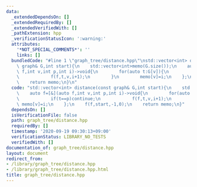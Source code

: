 ```yaml
---
data:
  _extendedDependsOn: []
  _extendedRequiredBy: []
  _extendedVerifiedWith: []
  _pathExtension: hpp
  _verificationStatusIcon: ':warning:'
  attributes:
    '*NOT_SPECIAL_COMMENTS*': ''
    links: []
  bundledCode: "#line 1 \"graph_tree/distance.hpp\"\nstd::vector<int> distance(const\
    \ graph& G,int start){\n    std::vector<int>memo(G.size());\n    auto f=[&](auto\
    \ f,int v,int p,int i)->void{\n        for(auto t:G[v]){\n            if(t==p)continue;\n\
    \            f(f,t,v,i+1);\n        }\n        memo[v]=i;\n    };\n    f(f,start,-1,0);\n\
    \    return memo;\n}\n"
  code: "std::vector<int> distance(const graph& G,int start){\n    std::vector<int>memo(G.size());\n\
    \    auto f=[&](auto f,int v,int p,int i)->void{\n        for(auto t:G[v]){\n\
    \            if(t==p)continue;\n            f(f,t,v,i+1);\n        }\n       \
    \ memo[v]=i;\n    };\n    f(f,start,-1,0);\n    return memo;\n}"
  dependsOn: []
  isVerificationFile: false
  path: graph_tree/distance.hpp
  requiredBy: []
  timestamp: '2020-09-19 09:30:13+09:00'
  verificationStatus: LIBRARY_NO_TESTS
  verifiedWith: []
documentation_of: graph_tree/distance.hpp
layout: document
redirect_from:
- /library/graph_tree/distance.hpp
- /library/graph_tree/distance.hpp.html
title: graph_tree/distance.hpp
---
```

